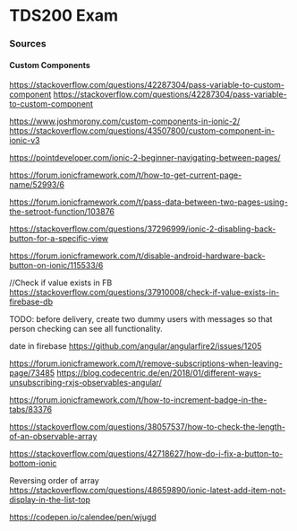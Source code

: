 # TDS200 Exam

### Sources

#### Custom Components
https://stackoverflow.com/questions/42287304/pass-variable-to-custom-component
https://stackoverflow.com/questions/42287304/pass-variable-to-custom-component

https://www.joshmorony.com/custom-components-in-ionic-2/
https://stackoverflow.com/questions/43507800/custom-component-in-ionic-v3

https://pointdeveloper.com/ionic-2-beginner-navigating-between-pages/

https://forum.ionicframework.com/t/how-to-get-current-page-name/52993/6

https://forum.ionicframework.com/t/pass-data-between-two-pages-using-the-setroot-function/103876


https://stackoverflow.com/questions/37296999/ionic-2-disabling-back-button-for-a-specific-view

https://forum.ionicframework.com/t/disable-android-hardware-back-button-on-ionic/115533/6

//Check if value exists in FB
https://stackoverflow.com/questions/37910008/check-if-value-exists-in-firebase-db

TODO: before delivery, create two dummy users with messages so that person checking can see all functionality.

date in firebase
<https://github.com/angular/angularfire2/issues/1205>

https://forum.ionicframework.com/t/remove-subscriptions-when-leaving-page/73485
https://blog.codecentric.de/en/2018/01/different-ways-unsubscribing-rxjs-observables-angular/

https://forum.ionicframework.com/t/how-to-increment-badge-in-the-tabs/83376

https://stackoverflow.com/questions/38057537/how-to-check-the-length-of-an-observable-array

https://stackoverflow.com/questions/42718627/how-do-i-fix-a-button-to-bottom-ionic

Reversing order of array
<https://stackoverflow.com/questions/48659890/ionic-latest-add-item-not-display-in-the-list-top>

<https://codepen.io/calendee/pen/wjugd>